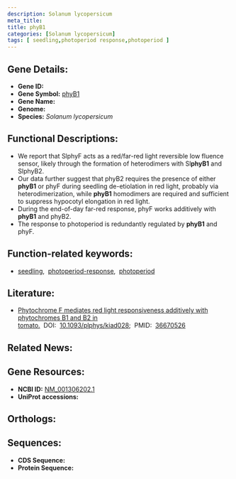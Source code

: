 ```yaml
---
description: Solanum lycopersicum
meta_title:
title: phyB1
categories: [Solanum lycopersicum]
tags: [ seedling,photoperiod response,photoperiod ]
---
```


## Gene Details:
- **Gene ID:** []()
- **Gene Symbol:** <u>phyB1</u>
- **Gene Name:** 
- **Genome:** []()
- **Species:** *Solanum lycopersicum*

## Functional Descriptions:
   - We report that SlphyF acts as a red/far-red light reversible low fluence sensor, likely through the formation of heterodimers with Sl**phyB1** and SlphyB2.
   - Our data further suggest that phyB2 requires the presence of either **phyB1** or phyF during seedling de-etiolation in red light, probably via heterodimerization, while **phyB1** homodimers are required and sufficient to suppress hypocotyl elongation in red light.
   - During the end-of-day far-red response, phyF works additively with **phyB1** and phyB2.
   - The response to photoperiod is redundantly regulated by **phyB1** and phyF.

## Function-related keywords:
   - [seedling](/tags/seedling/),&nbsp;&nbsp;[photoperiod-response](/tags/photoperiod-response/),&nbsp;&nbsp;[photoperiod](/tags/photoperiod/)

## Literature:
   - [Phytochrome F mediates red light responsiveness additively with phytochromes B1 and B2 in tomato.](https://doi.org/10.1093/plphys/kiad028)&nbsp;&nbsp;DOI:&nbsp;&nbsp;[10.1093/plphys/kiad028](https://doi.org/10.1093/plphys/kiad028);&nbsp;&nbsp;PMID:&nbsp;&nbsp;[36670526](https://pubmed.ncbi.nlm.nih.gov/36670526/)

## Related News:

## Gene Resources:
- **NCBI ID:**  [NM_001306202.1](https://www.ncbi.nlm.nih.gov/gene/?term=NM_001306202.1)
- **UniProt accessions:**  [](https://www.uniprot.org/uniprotkb//entry)

## Orthologs:

## Sequences:
- **CDS Sequence:**
- **Protein Sequence:**
